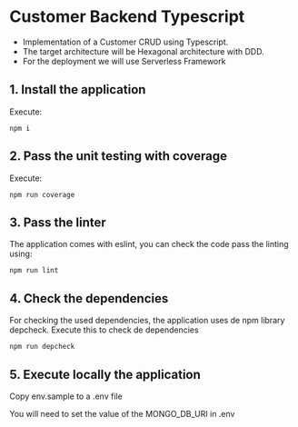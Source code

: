 # Customer Backend Typescript

- Implementation of a Customer CRUD using Typescript. 
- The target architecture will be Hexagonal architecture with DDD.
- For the deployment we will use Serverless Framework

## 1. Install the application

Execute:

```shell
npm i
```

## 2. Pass the unit testing with coverage

Execute:

```shell
npm run coverage
```

## 3. Pass the linter

The application comes with eslint, you can check the code pass the linting using:

``` shell
npm run lint
```

## 4. Check the dependencies

For checking the used dependencies, the application uses de npm library depcheck. Execute this to check de dependencies

```shell
npm run depcheck
```

## 5. Execute locally the application

Copy env.sample to a .env file

You will need to set the value of the MONGO_DB_URI in .env
